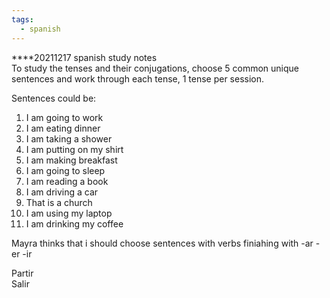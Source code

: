 ```yaml
---
tags:
  - spanish
---
```


****20211217 spanish study notes  
To study the tenses and their conjugations, choose 5 common unique sentences and work through each tense, 1 tense per session.

Sentences could be:

1. I am going to work
2. I am eating dinner
3. I am taking a shower
4. I am putting on my shirt
5. I am making breakfast
6. I am going to sleep
7. I am reading a book
8. I am driving a car
9. That is a church
10. I am using my laptop
11. I am drinking my coffee

Mayra thinks that i should choose sentences with verbs finiahing with -ar -er -ir

Partir  
Salir
